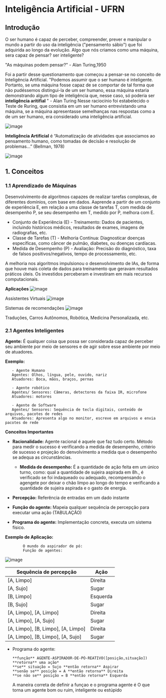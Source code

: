 # Inteligência Artificial - UFRN

## Introdução
  O ser humano é capaz de perceber, compreender, prever e manipular o mundo a partir do uso da inteligência ("pensamento sábio") que foi adquirida ao longo da evolução. Algo que nós criamos como uma máquina, sera capaz de pensar? ser inteligente? 

"As máquinas podem pensar?" - Alan Turing,1950

Foi a partir desse questionamento que começou a pensar-se no conceito de Inteligência Artificial.
"Podemos assumir que o ser humano é inteligente. Portanto, se uma máquina fosse capaz de se comportar de tal forma que não pudéssemos distingui-la de um ser humano, essa máquina estaria demonstrando algum tipo de inteligência que, nesse caso, só poderia ser **inteligência aritifial** " - Alan Turing
Nesse raciocínio foi estabelecido o Teste de Ruring, que consistia em um ser humano entrevistando uma máquina, se a máquina apresentasse semelhanças nas respostas como a de um ser humano, era considerado uma inteligência artificial.

![image](https://github.com/user-attachments/assets/ebb12333-e1c0-4094-bafc-736d61ef3b4c)


**Inteligência Artificial** é “Automatização de atividades que associamos ao pensamento humano, como tomadas de 
decisão e resolução de problemas...” (Bellman, 1978)

![image](https://github.com/user-attachments/assets/e3c88e12-2e5c-48e8-93f5-8e300e579fe2)


## 1. Conceitos
### 1.1 Aprendizado de Máquinas
Desenvolvimento de algoritmos capazes de realizar tarefas complexas, de diferentes domínios, com base em dados. Aaprende a partir de um conjunto de experiência E, em relação a uma classe de tarefas T, com medida de 
desempenho P, se seu desempenho em T, medido por P, melhora com E.

  - Conjunto de Experiência (E) - Treinamento: Dados de pacientes, incluindo históricos médicos, resultados de exames, imagens de radiografias, etc.
  - Classe de Tarefas (T) - Melhoria Contínua: Diagnosticar doenças específicas, como câncer de pulmão, diabetes, ou doenças cardíacas.
  - Medida de Desempenho (P) - Avaliação: Precisão do diagnóstico, taxa de falsos positivos/negativos, tempo de processamento, etc.

A melhoria nos algoritmos impulsionou o desenvolvimento de IAs, de forma que houve mais coleta de dados para treinamento que geravam resultados práticos úteis. Os investidos perceberam e investiram em mais recursos computacionais.

**Aplicações**
![image](https://github.com/user-attachments/assets/4881ab16-f168-426d-91ee-680acb052694)

Assistentes Virtuais
![image](https://github.com/user-attachments/assets/fe0dcc8d-c7da-49f7-b5dc-550dd7662624)

Sistemas de recomendações
![image](https://github.com/user-attachments/assets/999fd7cd-b7fe-4077-9872-c6803fc81d5c)

Traduções, Carros Autônomos, Robótica, Medicina Personalizada, etc.

### 2.1 Agentes Inteligentes

**Agente:** É qualquer coisa que possa ser considerada capaz de perceber seu ambiente por meio de sensores e de agir sobre esse ambiente por meio de atuadores.

**Exemplo:**

       - Agente Humano
       Agentes: Olhos, língua, pele, ouvido, nariz
       Atuadores: Boca, mãos, braços, pernas

       - Agente robótico
       Agentes/ Sensores: Câmeras, detectores da faixa IR, microfone
       Atuadores: motores

       - Agente de Software
       Agentes/ Sensores: Sequência de tecla digitais, conteúdo de arquivos, pacotes de redes
       Atuadores: Apresenta algo no monitor, escreve em arquivos e envia pacotes de rede

**Conceitos Importantes**

  - **Racionalidade:**
    Agente racional é aquele que faz tudo certo. Método para medir o sucesso é verificando a medida de desempenho, critério de sucesso e projeção do denvolvimento a medida que o desempenho se adequa as circunstâncias.

    - **Medida de desempenho:** É a quantidade de ação feita em um único turno, como: qual a quantidade de sujeira aspirada em 8h., é verificado se foi indaqueado ou adequado, recompensando o agengete por deixar o chão limpo ao longo do tempo e verificando a quantidade de sujeira aspirada e o gasto de energia.

   - **Percepção:** Referência de entradas em um dado instante
  
   - **Função do agente:** Mapeia qualquer sequência de percepção para executar uma ação (TABULAÇÃO)
  
   - **Programa do agente:** Implementação concreta, executa um sistema físico.

  **Exemplo de Aplicação:**
  
            O mundo do aspirador de pó:
            Função de agentes:
    
![image](https://github.com/user-attachments/assets/3e665a14-4324-4e31-9d08-b20f4a554f82)


| Sequência de percepção    | Ação |
|---------------------------|--------|
| [A, Limpo]                | Direita|
| [A, Sujo]                 | Sugar  |
| [B, Limpo]                | Esquerda |
| [B, Sujo]                 | Sugar |
| [A, Limpo], [A, Limpo]    | Direita |
| [A, Limpo], [A, Sujo]     | Sugar   |
| [A, Limpo], [B, Limpo], [A, Limpo] | Direita |
| [A, Limpo], [B, Limpo], [A, Sujo] | Sugar |

    
  - Programa do agente:
    
        **função** AGENTE-ASPIRADOR-DE-PÓ-REATIVO([posição,situação]) **retorna** uma ação*
        **se** situação = Sujo **então retorna** Aspirar
        **senão se** posição = A **então retorna** Direita
        **se não se** posição = B **então retorna** Esquerda


    A maneira correta de definir a funçao e o programa agente é
    O que torna um agente bom ou ruim, inteligente ou estúpido
     

